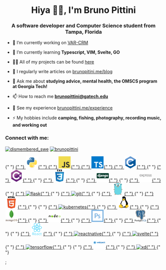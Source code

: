 <h1 align="center">Hiya ✌🏼, I'm Bruno Pittini</h1>
<h3 align="center">A software developer and Computer Science student from Tampa, Florida</h3>

- 🔭 I’m currently working on [VAR-CRM](https://github.com/brunopittini/VAR-CRM)

- 🌱 I’m currently learning **Typescript, VIM, Svelte, GO**

- 👨‍💻 All of my projects can be found [here](brunopittini.me/projects)

- 📝 I regularly write articles on [brunopitini.me/blog](brunopitini.me/blog)

- 💬 Ask me about **studying advice, mental health, the OMSCS program at Georgia Tech!**

- 📫 How to reach me **brunopittini@gatech.edu**

- 📄 See my experience [brunopittini.me/experience](brunopittini.me/experience)

- ⚡ My hobbies include **camping, fishing, photography, recording music, and working out**

<h3 align="left">Connect with me:</h3>
<p align="left">
<a href="https://twitter.com/dismembered_swe" target="blank"><img align="center" src="https://raw.githubusercontent.com/rahuldkjain/github-profile-readme-generator/master/src/images/icons/Social/twitter.svg" alt="dismembered_swe" height="30" width="40" /></a>
<a href="https://linkedin.com/in/brunopittini" target="blank"><img align="center" src="https://raw.githubusercontent.com/rahuldkjain/github-profile-readme-generator/master/src/images/icons/Social/linked-in-alt.svg" alt="brunopittini" height="30" width="40" /></a>
</p>

<p align="left">
  {" "}
  <a href="https://www.python.org" target="_blank" rel="noreferrer">
    {" "}
    <img
      src="https://raw.githubusercontent.com/devicons/devicon/master/icons/python/python-original.svg"
      alt="python"
      width="40"
      height="40"
    />{" "}
    <a
      href="https://developer.mozilla.org/en-US/docs/Web/JavaScript"
      target="_blank"
      rel="noreferrer"
    >
      {" "}
      <img
        src="https://raw.githubusercontent.com/devicons/devicon/master/icons/javascript/javascript-original.svg"
        alt="javascript"
        width="40"
        height="40"
      />{" "}
      <a
        href="https://www.typescriptlang.org/"
        target="_blank"
        rel="noreferrer"
      >
        {" "}
        <img
          src="https://raw.githubusercontent.com/devicons/devicon/master/icons/typescript/typescript-original.svg"
          alt="typescript"
          width="40"
          height="40"
        />{" "}
        <a
          href="https://www.cprogramming.com/"
          target="_blank"
          rel="noreferrer"
        >
          {" "}
          <img
            src="https://raw.githubusercontent.com/devicons/devicon/master/icons/c/c-original.svg"
            alt="c"
            width="40"
            height="40"
          />{" "}
        </a>{" "}
        <a
          href="https://www.w3schools.com/cs/"
          target="_blank"
          rel="noreferrer"
        >
          {" "}
          <img
            src="https://raw.githubusercontent.com/devicons/devicon/master/icons/csharp/csharp-original.svg"
            alt="csharp"
            width="40"
            height="40"
          />{" "}
        </a>{" "}
        <a
          href="https://www.w3schools.com/css/"
          target="_blank"
          rel="noreferrer"
        >
          {" "}
          <img
            src="https://raw.githubusercontent.com/devicons/devicon/master/icons/css3/css3-original-wordmark.svg"
            alt="css3"
            width="40"
            height="40"
          />{" "}
        </a>{" "}
        <a
          href="https://www.djangoproject.com/"
          target="_blank"
          rel="noreferrer"
        >
          {" "}
          <img
            src="https://raw.githubusercontent.com/devicons/devicon/master/icons/django/django-original.svg"
            alt="django"
            width="40"
            height="40"
          />{" "}
        </a>{" "}
        <a href="https://expressjs.com" target="_blank" rel="noreferrer">
          {" "}
          <img
            src="https://raw.githubusercontent.com/devicons/devicon/master/icons/express/express-original-wordmark.svg"
            alt="express"
            width="40"
            height="40"
          />{" "}
        </a>{" "}
        <a
          href="https://flask.palletsprojects.com/"
          target="_blank"
          rel="noreferrer"
        >
          {" "}
          <img
            src="https://www.vectorlogo.zone/logos/pocoo_flask/pocoo_flask-icon.svg"
            alt="flask"
            width="40"
            height="40"
          />{" "}
        </a>{" "}
        <a href="https://git-scm.com/" target="_blank" rel="noreferrer">
          {" "}
          <img
            src="https://www.vectorlogo.zone/logos/git-scm/git-scm-icon.svg"
            alt="git"
            width="40"
            height="40"
          />{" "}
        </a>{" "}
        <a href="https://golang.org" target="_blank" rel="noreferrer">
          {" "}
          <img
            src="https://raw.githubusercontent.com/devicons/devicon/master/icons/go/go-original.svg"
            alt="go"
            width="40"
            height="40"
          />{" "}
        </a>{" "}
        <a href="https://www.w3.org/html/" target="_blank" rel="noreferrer">
          {" "}
          <img
            src="https://raw.githubusercontent.com/devicons/devicon/master/icons/html5/html5-original-wordmark.svg"
            alt="html5"
            width="40"
            height="40"
          />{" "}
        </a>{" "}
      </a>{" "}
      <a href="https://kubernetes.io" target="_blank" rel="noreferrer">
        {" "}
        <img
          src="https://www.vectorlogo.zone/logos/kubernetes/kubernetes-icon.svg"
          alt="kubernetes"
          width="40"
          height="40"
        />{" "}
      </a>{" "}
      <a href="https://www.linux.org/" target="_blank" rel="noreferrer">
        {" "}
        <img
          src="https://raw.githubusercontent.com/devicons/devicon/master/icons/linux/linux-original.svg"
          alt="linux"
          width="40"
          height="40"
        />{" "}
      </a>{" "}
      <a href="https://www.mongodb.com/" target="_blank" rel="noreferrer">
        {" "}
        <img
          src="https://raw.githubusercontent.com/devicons/devicon/master/icons/mongodb/mongodb-original-wordmark.svg"
          alt="mongodb"
          width="40"
          height="40"
        />{" "}
      </a>{" "}
      <a href="https://nodejs.org" target="_blank" rel="noreferrer">
        {" "}
        <img
          src="https://raw.githubusercontent.com/devicons/devicon/master/icons/nodejs/nodejs-original-wordmark.svg"
          alt="nodejs"
          width="40"
          height="40"
        />{" "}
      </a>{" "}
      <a href="https://www.photoshop.com/en" target="_blank" rel="noreferrer">
        {" "}
        <img
          src="https://raw.githubusercontent.com/devicons/devicon/master/icons/photoshop/photoshop-line.svg"
          alt="photoshop"
          width="40"
          height="40"
        />{" "}
      </a>{" "}
      <a href="https://www.postgresql.org" target="_blank" rel="noreferrer">
        {" "}
        <img
          src="https://raw.githubusercontent.com/devicons/devicon/master/icons/postgresql/postgresql-original-wordmark.svg"
          alt="postgresql"
          width="40"
          height="40"
        />{" "}
      </a>{" "}
    </a>{" "}
    <a href="https://reactjs.org/" target="_blank" rel="noreferrer">
      {" "}
      <img
        src="https://raw.githubusercontent.com/devicons/devicon/master/icons/react/react-original-wordmark.svg"
        alt="react"
        width="40"
        height="40"
      />{" "}
    </a>{" "}
    <a href="https://reactnative.dev/" target="_blank" rel="noreferrer">
      {" "}
      <img
        src="https://reactnative.dev/img/header_logo.svg"
        alt="reactnative"
        width="40"
        height="40"
      />{" "}
    </a>{" "}
    <a href="https://svelte.dev" target="_blank" rel="noreferrer">
      {" "}
      <img
        src="https://upload.wikimedia.org/wikipedia/commons/1/1b/Svelte_Logo.svg"
        alt="svelte"
        width="40"
        height="40"
      />{" "}
    </a>{" "}
    <a href="https://www.tensorflow.org" target="_blank" rel="noreferrer">
      {" "}
      <img
        src="https://www.vectorlogo.zone/logos/tensorflow/tensorflow-icon.svg"
        alt="tensorflow"
        width="40"
        height="40"
      />{" "}
    </a>{" "}
  </a>{" "}
  <a href="https://webpack.js.org" target="_blank" rel="noreferrer">
    {" "}
    <img
      src="https://raw.githubusercontent.com/devicons/devicon/d00d0969292a6569d45b06d3f350f463a0107b0d/icons/webpack/webpack-original-wordmark.svg"
      alt="webpack"
      width="40"
      height="40"
    />{" "}
  </a>{" "}
  <a
    href="https://www.adobe.com/products/xd.html"
    target="_blank"
    rel="noreferrer"
  >
    {" "}
    <img
      src="https://cdn.worldvectorlogo.com/logos/adobe-xd.svg"
      alt="xd"
      width="40"
      height="40"
    />{" "}
  </a>{" "}
</p>;

